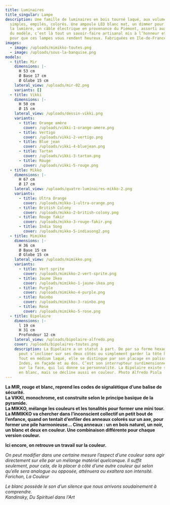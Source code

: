 ```yaml
---
title: Luminaires
title_singular: Lampe
description: Une famille de luminaires en bois tourné laqué, aux volumes
  simples, empilés, colorés. Une ampoule LED blanc mat, un dimmer pour moduler
  la lumière, un câble électrique en provenance du Piémont, assorti aux couleurs
  du modèle, c’est là tout un savoir-faire artisanal mis à l’honneur et pensé
  pour que ces lampes vous rendent heureux. Fabriquées en Ile-de-France.
images:
  - image: /uploads/mimikko-toutes.png
  - image: /uploads/sous-la-banquise.png
models:
  - title: Mir
    dimensions: |-
      H 53 cm  
      Ø Base 17 cm  
      Ø Globe 15 cm
    lateral_view: /uploads/mir-02.png
    variants: []
  - title: Vikki
    dimensions: |-
      H 50 cm  
      Ø 15 cm
    lateral_view: /uploads/dessin-vikki.png
    variants:
      - title: Orange amère
        cover: /uploads/vikki-1-orange-amere.png
      - title: Vertigo
        cover: /uploads/vikki-2-vertigo.png
      - title: Blue jean
        cover: /uploads/vikki-4-bluejean.png
      - title: Tartan
        cover: /uploads/vikki-3-tartan.png
      - title: Rouge
        cover: /uploads/vikki-5-rouge.png
  - title: Mikko
    dimensions: |-
      H 67 cm  
      Ø 17 cm
    lateral_view: /uploads/quatre-luminaires-mikko-2.png
    variants:
      - title: Ultra Orange
        cover: /uploads/mikko-1-ultra-orange.png
      - title: British Colony
        cover: /uploads/mikko-2-british-colony.png
      - title: Rouge fakir
        cover: /uploads/mikko-3-rouge-fakir.png
      - title: India Song
        cover: /uploads/mikko-5-indiasong2.png
  - title: Mimikko
    dimensions: |-
      H 36 cm  
      Ø Base 15 cm  
      Ø Globe 15 cm
    lateral_view: /uploads/mimikko.png
    variants:
      - title: Vert sprite
        cover: /uploads/mimikko-2-vert-sprite.png
      - title: Jaune Ikea
        cover: /uploads/mimikko-1-jaune-ikea.png
      - title: Purple
        cover: /uploads/mimikko-4-purple.png
      - title: Rainbo
        cover: /uploads/mimikko-3-rainbo.png
      - title: Rose
        cover: /uploads/mimikko-5-rose.png
  - title: Bipolaire
    dimensions: |-
      l 19 cm  
      H 31 cm  
      Profondeur 12 cm
    lateral_view: /uploads/bipolaire-alfredo.png
    cover: /uploads/bipolaires-toutes.png
    description: La Bipolaire a un statut à part. De par sa forme hexagonale, elle
      peut s’incliner sur ses deux côtés ou simplement garder la tête haute.
      Tout en médium laqué, elle se distingue par son placage en palissandre des
      Indes, en façade et au dos. C’est son interrupteur surdimensionné encastré
      sur la face, qui lui donne sa personnalité. La Bipolaire existe sobrement
      en blanc, mais se décline aussi en couleur. Photo Alfredo Piola
---
```

**La MIR, rouge et blanc, reprend les codes de signalétique d’une balise de sécurité.**  \
**La VIKKI, monochrome, est construite selon le principe basique de la pyramide.**  \
**La MIKKO, mélange les couleurs et les tonalités pour former une mini tour.**  \
**La MIMIKKO va chercher dans l’inconscient collectif un petit bout de l’enfance, quand on tentait d’enfiler des anneaux colorés sur un axe, pour former une pile harmonieuse… Cinq anneaux : un en bois naturel, un noir, un blanc et deux en couleur. Une combinaison différente pour chaque version couleur.**

**Ici encore, on retrouve un travail sur la couleur.**

*On peut modifier dans une certaine mesure l’aspect d’une couleur sans agir directement sur elle par un mélange matériel quelconque. Il suffit seulement, pour cela, de la placer à côté d’une autre couleur qui selon qu’elle sera analogue ou opposée, atténuera ou exaltera son intensité.*\
*Forichon, La Couleur*

*Le blanc possède le son d’un silence que nous arrivons soudainement à comprendre.*\
*Kandinsky, Du Spirituel dans l'Art*